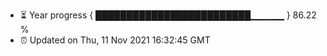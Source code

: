 - ⏳ Year progress { █████████████████████████▁▁▁▁▁ } 86.22 %
- ⏰ Updated on Thu, 11 Nov 2021 16:32:45 GMT

